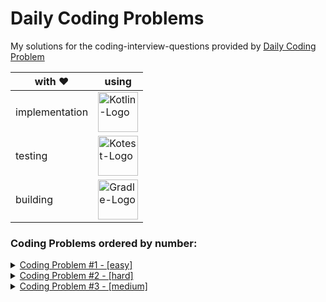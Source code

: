 # Daily Coding Problems

My solutions for the coding-interview-questions provided by [Daily Coding Problem](https://www.dailycodingproblem.com/)

with ❤️ | using
--- | --- 
implementation | <a href="https://kotlinlang.org/"><img src="https://upload.wikimedia.org/wikipedia/commons/thumb/7/74/Kotlin-logo.svg/1024px-Kotlin-logo.svg.png" height="64"  alt="Kotlin-Logo" title="Kotlin"/></a>
testing | <a href="https://kotest.io/"><img src="https://kotest.io/img/logo.png" height="64" alt="Kotest-Logo" title="Kotest" /></a>
building | <a href="https://gradle.com/"><img src="https://gradle.org/images/gradle-knowledge-graph-logo.png" height="64" alt="Gradle-Logo" title="Gradle" /></a>

### Coding Problems ordered by number:

<details>
<summary>
<a href="src/main/kotlin/Task001.kt">Coding Problem #1 - [easy]</a>
</summary>

This Problem was recently asked by _Google_.

Given a list of numbers, and a number `k`, return whether any two numbers from the list add up to `k`.

For example, given `[10, 15, 3, 7]` and `k = 17`, return true, since `10 + 7 = 17`.

+ [x] Bonus: Can you do this in one pass?</label>
---
</details>
<details>
<summary>
<a href="src/main/kotlin/Task002.kt">Coding Problem #2 - [hard]</a>
</summary>

This problem was asked by _Uber_.

Given an array of integers, return a new array such that each element at index `i` of the new array is the product of all the numbers in the original array except the one at `i`.

For example, if our input was `[1, 2, 3, 4, 5]`, the expected output would be `[120, 60, 40, 30, 24]`. If our input was `[3, 2, 1]`, the expected output would be `[2, 3, 6]`.

* [x] Follow-up: what if you can't use division?
---
</details>
<details>
<summary>
<a href="src/main/kotlin/Task003.kt">Coding Problem #3 - [medium]</a>
</summary>

This problem was asked by _Google_.

Given the root to a binary tree, implement `serialize(root)`, which serializes the tree into a string, and `deserialize(s)`, which deserializes the string back into the tree.

For example, given the following Node class

```python
class Node:
    def __init__(self, val, left=None, right=None):
        self.val = val
        self.left = left
        self.right = right
```

* [x] The following test should pass:

```python
node = Node('root', Node('left', Node('left.left')), Node('right'))
assert deserialize(serialize(node)).left.left.val == 'left.left'
```
---
</details>
